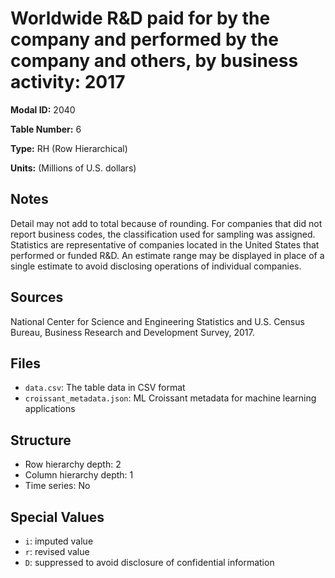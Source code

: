 # Worldwide R&D paid for by the company and performed by the company and others, by business activity: 2017

**Modal ID:** 2040

**Table Number:** 6

**Type:** RH (Row Hierarchical)

**Units:** (Millions of U.S. dollars)

## Notes

Detail may not add to total because of rounding. For companies that did not report business codes, the classification used for sampling was assigned. Statistics are representative of companies located in the United States that performed or funded R&D. An estimate range may be displayed in place of a single estimate to avoid disclosing operations of individual companies.

## Sources

National Center for Science and Engineering Statistics and U.S. Census Bureau, Business Research and Development Survey, 2017.

## Files

- `data.csv`: The table data in CSV format
- `croissant_metadata.json`: ML Croissant metadata for machine learning applications

## Structure

- Row hierarchy depth: 2
- Column hierarchy depth: 1
- Time series: No

## Special Values

- `i`: imputed value
- `r`: revised value
- `D`: suppressed to avoid disclosure of confidential information
